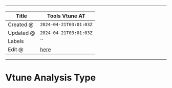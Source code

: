 -----

| Title     | Tools Vtune AT                                    |
| --------- | ------------------------------------------------- |
| Created @ | `2024-04-21T03:01:03Z`                            |
| Updated @ | `2024-04-21T03:01:03Z`                            |
| Labels    | \`\`                                              |
| Edit @    | [here](https://github.com/junxnone/opt/issues/62) |

-----

# Vtune Analysis Type

